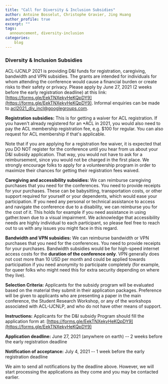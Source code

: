 ```yaml
---
title: "Call for Diversity & Inclusion Subsidies"
author: Antoine Bosselut, Christophe Gravier, Jing Huang
author_profile: true
excerpt: ""
tags:
  announcement, diversity-inclusion
categories:
    blog
---
```

### Diversity & Inclusion Subsidies
ACL-IJCNLP 2021 is providing D&I funds for registration, caregiving, bandwidth and VPN subsidies. The grants are intended for individuals for whom attending the conference would cause a financial burden or create risks to their safety or privacy. Please apply by June 27, 2021 (2 weeks before the early registration deadline) at this link: [https://forms.gle/EekTNXekyHeKQpDY9](https://forms.gle/EekTNXekyHeKQpDY9). Informal enquiries can be made to [acl2021_div_incl@googlegroups.com](mailto:acl2021_div_incl@googlegroups.com).

**Registration subsidies:** This is for getting a waiver for ACL registration. If you haven't already registered for an *ACL in 2021, you would also need to pay the ACL membership registration fee, e.g. $100 for regular. You can also request for ACL membership if that's applicable. 

Note that if you are applying for a registration fee waiver, it is expected that you DO NOT register for the conference until you hear from us about your D&I subsidy application. That way, you would not have to ask for a reimbursement, since you would not be charged in the first place. We strongly encourage folks to apply for a volunteership program in order to maximize their chances for getting their registration fees waived.

**Caregiving and accessibility subsidies:** We can reimburse caregiving purchases that you need for the conferences. You need to provide receipts for your purchases. These can be babysitting, transportation costs, or other support required for yourself or your dependents, which would ease your participation. If you need any personal or technical assistance to access and navigate the conference due to a disability, we can reimburse you for the cost of it. This holds for example if you need assistance in using gather.town due to a visual impairment. We acknowledge that accessibility needs are highly individual to each participant, so please feel free to reach out to us with any issues you might face in this regard.

**Bandwidth and VPN subsidies:** We can reimburse bandwidth or VPN purchases that you need for the conferences. You need to provide receipts for your purchases. Bandwidth subsidies would be for high-speed internet access costs for the **duration of the conference only**. VPN generally does not cost more than 10 USD per month and could be applied towards participation if you need anonymity to participate completely (for example, for queer folks who might need this for extra security depending on where they live).

**Selection Criteria:** Applicants for the subsidy program will be evaluated based on the material they submit in their application packages. Preference will be given to applicants who are presenting a paper in the main conference, the Student Research Workshop, or any of the workshops associated with ACL-IJCNLP, and who do not have other means of support.

**Instructions:** Applicants for the D&I subsidy Program should fill the application form at: [https://forms.gle/EekTNXekyHeKQpDY9](https://forms.gle/EekTNXekyHeKQpDY9)

**Application deadline:** June 27, 2021 (anywhere on earth) -- 2 weeks before the early registration deadline

**Notification of acceptance:** July 4, 2021 -- 1 week before the early registration deadline

We aim to send all notifications by the deadline above. However, we will start processing the applications as they come and you may be contacted earlier.




